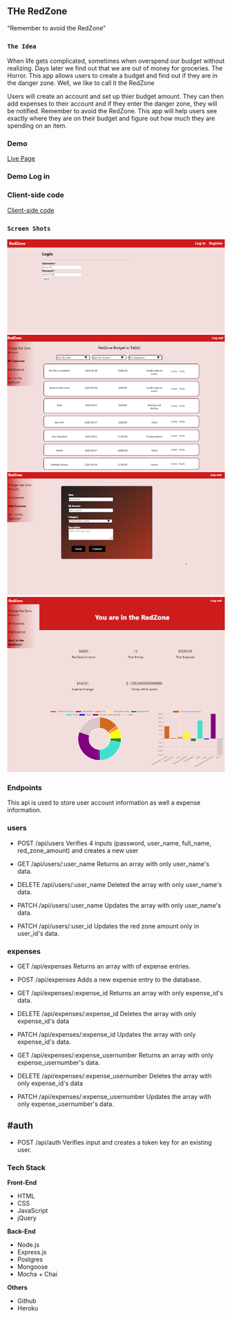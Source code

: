 

## THe RedZone

“Remember to avoid the RedZone”

### `The Idea`

When life gets complicated, sometimes when overspend our budget without realizing. Days later we find out that we are out of money for groceries. The Horror. This app allows users to create a budget and find out if they are in the danger zone. Well, we like to call it the RedZone

Users will create an account and set up thier budget amount. They can then add expenses to their account and if they enter the danger zone, they will be notified. Remember to avoid the RedZone. This app will help users see exactly where they are on their budget and figure out how much they are spending on an item.

### Demo

[Live Page](red-zone-client.now.sh)

### Demo Log in

### Client-side code

[Client-side code](https://github.com/msanders454/Red-Zone-Client)

### `Screen Shots`

![Login Page](https://github.com/msanders454/Red-Zone-Client/blob/master/src/Images/Loginpage.png)
![Expense List Page](https://github.com/msanders454/Red-Zone-Client/blob/master/src/Images/Expenselist.PNG)
![Add Expense Page](https://github.com/msanders454/Red-Zone-Client/blob/master/src/Images/AddExpense.PNG)
![Statistics/ RedZone Alert Page](https://github.com/msanders454/Red-Zone-Client/blob/master/src/Images/Statistics.PNG)


### Endpoints

This api is used to store user account information as well a expense information.

### users
- POST /api/users
Verifies 4 inputs (password, user_name, full_name, red_zone_amount) and creates a new user

- GET /api/users/:user_name
Returns an array with only user_name's data.

- DELETE /api/users/:user_name
Deleted the array with only user_name's data.

- PATCH /api/users/:user_name
Updates the array with only user_name's data.

- PATCH /api/users/:user_id
Updates the red zone amount only in user_id's data.



### expenses
- GET /api/expenses
Returns an array with of expense entries.

- POST /api/expenses
Adds a new expense entry to the database.

- GET /api/expenses/:expense_id
Returns an array with only expense_id's data.

- DELETE /api/expenses/:expense_id
Deletes the array with only expense_id's data

- PATCH /api/expenses/:expense_id
Updates the array with only expense_id's data.

- GET /api/expenses/:expense_usernumber
Returns an array with only expense_usernumber's data.

- DELETE /api/expenses/:expense_usernumber
Deletes the array with only expense_id's data

- PATCH /api/expenses/:expense_usernumber
Updates the array with only expense_usernumber's data.



## #auth
- POST /api/auth
Verifies input and creates a token key for an existing user.



### Tech Stack

**Front-End**

- HTML
- CSS
- JavaScript
- jQuery

**Back-End**

- Node.js
- Express.js
- Postgres
- Mongoose
- Mocha + Chai

**Others**

- Github
- Heroku

